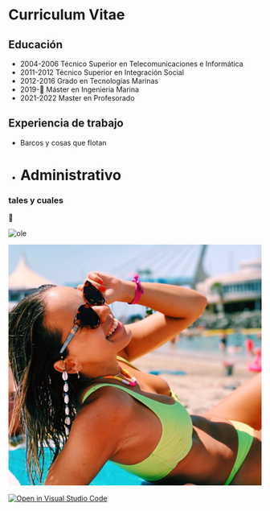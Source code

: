 # Curriculum Vitae
## Educación
* 2004-2006 Técnico Superior en Telecomunicaciones e Informática
* 2011-2012 Técnico Superior en Integración Social
* 2012-2016 Grado en Tecnologías Marinas
* 2019-👾 Máster en Ingenieria Marina
* 2021-2022 Master en Profesorado
## Experiencia de trabajo

* Barcos y cosas que flotan
* # Administrativo #

### tales y cuales

👾

![ole](https://upload.wikimedia.org/wikipedia/commons/6/64/Ole_diario_logo.jpg)

![imagen](IMG_7758.JPG)


[![Open in Visual Studio Code](https://classroom.github.com/assets/open-in-vscode-f059dc9a6f8d3a56e377f745f24479a46679e63a5d9fe6f495e02850cd0d8118.svg)](https://classroom.github.com/online_ide?assignment_repo_id=6129474&assignment_repo_type=AssignmentRepo)
